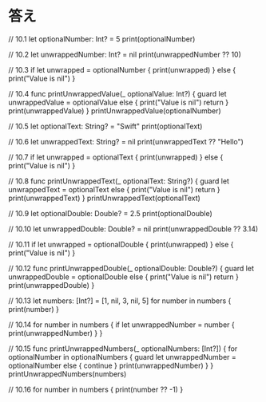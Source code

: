 # 答え

// 10.1
let optionalNumber: Int? = 5
print(optionalNumber)

// 10.2
let unwrappedNumber: Int? = nil
print(unwrappedNumber ?? 10)

// 10.3
if let unwrapped = optionalNumber {
    print(unwrapped)
} else {
    print("Value is nil")
}

// 10.4
func printUnwrappedValue(_ optionalValue: Int?) {
    guard let unwrappedValue = optionalValue else {
        print("Value is nil")
        return
    }
    print(unwrappedValue)
}
printUnwrappedValue(optionalNumber)

// 10.5
let optionalText: String? = "Swift"
print(optionalText)

// 10.6
let unwrappedText: String? = nil
print(unwrappedText ?? "Hello")

// 10.7
if let unwrapped = optionalText {
    print(unwrapped)
} else {
    print("Value is nil")
}

// 10.8
func printUnwrappedText(_ optionalText: String?) {
    guard let unwrappedText = optionalText else {
        print("Value is nil")
        return
    }
    print(unwrappedText)
}
printUnwrappedText(optionalText)

// 10.9
let optionalDouble: Double? = 2.5
print(optionalDouble)

// 10.10
let unwrappedDouble: Double? = nil
print(unwrappedDouble ?? 3.14)

// 10.11
if let unwrapped = optionalDouble {
    print(unwrapped)
} else {
    print("Value is nil")
}

// 10.12
func printUnwrappedDouble(_ optionalDouble: Double?) {
    guard let unwrappedDouble = optionalDouble else {
        print("Value is nil")
        return
    }
    print(unwrappedDouble)
}

// 10.13
let numbers: [Int?] = [1, nil, 3, nil, 5]
for number in numbers {
    print(number)
}

// 10.14
for number in numbers {
    if let unwrappedNumber = number {
        print(unwrappedNumber)
    }
}

// 10.15
func printUnwrappedNumbers(_ optionalNumbers: [Int?]) {
    for optionalNumber in optionalNumbers {
        guard let unwrappedNumber = optionalNumber else {
            continue
        }
        print(unwrappedNumber)
    }
}
printUnwrappedNumbers(numbers)

// 10.16
for number in numbers {
    print(number ?? -1)
}

